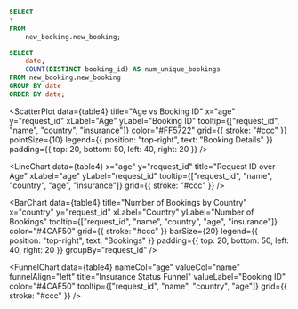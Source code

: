 ```sql table4
SELECT
*
FROM
    new_booking.new_booking;
```

```sql table5
SELECT
    date,
    COUNT(DISTINCT booking_id) AS num_unique_bookings
FROM new_booking.new_booking
GROUP BY date
ORDER BY date;

```

<ScatterPlot
data={table4}
title="Age vs Booking ID"
x="age"
y="request_id"
xLabel="Age"
yLabel="Booking ID"
tooltip={["request_id", "name", "country", "insurance"]}
color="#FF5722"
grid={{ stroke: "#ccc" }}
pointSize={10}
legend={{ position: "top-right", text: "Booking Details" }}
padding={{ top: 20, bottom: 50, left: 40, right: 20 }}
/>

<LineChart
data={table4}
x="age"
y="request_id"
title="Request ID over Age"
xLabel="age"
yLabel="request_id"
tooltip={["request_id", "name", "country", "age", "insurance"]}
grid={{ stroke: "#ccc" }}
/>

<BarChart
data={table4}
title="Number of Bookings by Country"
x="country"
y="request_id"
xLabel="Country"
yLabel="Number of Bookings"
tooltip={["request_id", "name", "country", "age", "insurance"]}
color="#4CAF50"
grid={{ stroke: "#ccc" }}
barSize={20}
legend={{ position: "top-right", text: "Bookings" }}
padding={{ top: 20, bottom: 50, left: 40, right: 20 }}
groupBy="request_id"
/>

<FunnelChart
data={table4}
nameCol="age"
valueCol="name"
funnelAlign="left"
title="Insurance Status Funnel"
valueLabel="Booking ID"
color="#4CAF50"
tooltip={["request_id", "name", "country", "age"]}
grid={{ stroke: "#ccc" }}
/>
